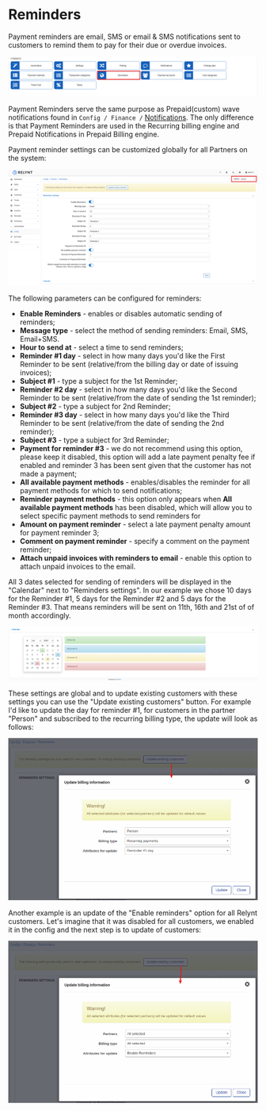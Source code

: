 Reminders
=============

Payment reminders are email, SMS or email & SMS notifications sent to customers to remind them to pay for their due or overdue invoices.

![Icon](icon.png)

Payment Reminders serve the same purpose as Prepaid(custom) wave notifications found in `Config / Finance /` [ Notifications](configuration/finance/notifications/notifications.md). The only difference is that Payment Reminders are used in the Recurring billing engine and Prepaid Notifications in Prepaid Billing engine.


Payment reminder settings can be customized globally for all Partners on the system:

![View](view.png)

The following parameters can be configured for reminders:

* **Enable Reminders** - enables or disables automatic sending of reminders;
* **Message type** - select the method of sending reminders: Email, SMS, Email+SMS.
* **Hour to send at** - select a time to send reminders;
* **Reminder #1 day** - select in how many days you'd like the First Reminder to be sent (relative/from the billing day or date of issuing invoices);
* **Subject #1** - type a subject for the 1st Reminder;
* **Reminder #2 day** - select in how many days you'd like the Second Reminder to be sent (relative/from the date of sending the 1st reminder);
* **Subject #2** - type a subject for 2nd Reminder;
* **Reminder #3 day** - select in how many days you'd like the Third Reminder to be sent (relative/from the date of sending the 2nd reminder);
* **Subject #3** - type a subject for 3rd Reminder;
* **Payment for reminder #3** - we do not recommend using this option, please keep it disabled, this option will add a late payment penalty fee if enabled and reminder 3 has been sent given that the customer has not made a payment;
* **All available payment methods** - enables/disables the reminder for all payment methods for which to send notifications;
* **Reminder payment methods** - this option only appears when **All available payment methods** has been disabled, which will allow you to select specific payment methods to send reminders for
* **Amount on payment reminder** - select a late payment penalty amount for payment reminder 3;
* **Comment on payment reminder** - specify a comment on the payment reminder;
* **Attach unpaid invoices with reminders to email** - enable this option to attach unpaid invoices to the email.


All 3 dates selected for sending of reminders will be displayed in the "Calendar" next to "Reminders settings". In our example we chose 10 days for the Reminder #1, 5 days for the Reminder #2 and 5 days for the Reminder #3. That means reminders will be sent on 11th, 16th and 21st of of month accordingly.

![Calendar](calendar.png)

These settings are global and to update existing customers with these settings you can use the "Update existing customers" button. For example I'd like to update the day for reminder #1, for customers in the partner "Person" and subscribed to the recurring billing type, the update will look as follows:

![update1](update.png)

Another example is an update of the "Enable reminders" option for all Relynt customers. Let's imagine that it was disabled for all customers, we enabled it in the config and the next step is to update of customers:

![update all](update_all.png)
